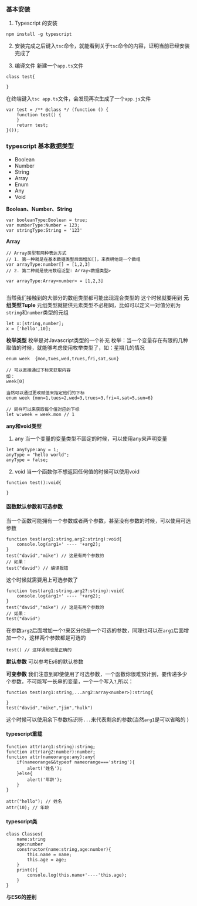 ### 基本安装
1. Typescript 的安装
```
npm install -g typescript
```
2. 安装完成之后键入`tsc`命令，就能看到关于`tsc`命令的内容，证明当前已经安装完成了

3. 编译文件
新建一个`app.ts`文件

```
class test{

}
```
在终端键入`tsc app.ts`文件，会发现再次生成了一个`app.js`文件

```
var test = /** @class */ (function () {
    function test() {
    }
    return test;
}());

```

### typescript 基本数据类型
- Boolean
- Number
- String
- Array
- Enum
- Any
- Void

**Boolean、Number、String**
```
var booleanType:Boolean = true;
var numberType:Number = 123;
var stringType:String = '123'
```
**Array**
```
// Array类型有两种表达方式
// 1. 第一种就是在基本数据类型后面增加[]，来表明他是一个数组
var arrayType:number[] = [1,2,3]
// 2. 第二种就是使用数组泛型: Array<数据类型>

var arrayType:Array<number> = [1,2,3]


```
当然我们接触到的大部分的数组类型都可能出现混合类型的
这个时候就要用到
**元组类型Tuple**
元组类型就提供元素类型不必相同，比如可以定义一对值分别为`string`和`number`类型的元组

```
let x:[string,number];
x = ['hello',10];
```

**枚举类型**
枚举是对Javascript类型的一个补充
枚举：当一个变量存在有限的几种取值的时候，就能够考虑使用枚举类型了，如：星期几的情况
```
enum week  {mon,tues,wed,trues,fri,sat,sun}

// 可以直接通过下标来获取内容
如：
week[0]

当然可以通过更改赋值来指定他们的下标
enum week {mon=1,tues=2,wed=3,trues=3,fri=4,sat=5,sun=6}

// 同样可以来获取每个值对应的下标
let w:week = week.mon // 1

```

**any和void类型**

1. any
当一个变量的变量类型不固定的时候，可以使用any来声明变量
```
let anyType:any = 1;
anyType = "hello world";
anyType = false;
```


2. void 
当一个函数你不想返回任何值的时候可以使用void

```
function test():void{

}
```

#### 函数默认参数和可选参数

当一个函数可能拥有一个参数或者两个参数，甚至没有参数的时候，可以使用可选参数

```
function test(arg1:string,arg2:string):void{
    console.log(arg1+' ---- '+arg2);
}
test("david","mike") // 这是有两个参数的
// 如果：
test("david") // 编译报错
```
这个时候就需要用上可选参数了

```
function test(arg1:string,arg2?:string):void{
    console.log(arg1+' ---- '+arg2);
}
test("david","mike") // 这是有两个参数的
// 如果：
test("david") 
```
在参数`arg2`后面增加一个`?`来区分他是一个可选的参数，同理也可以在`arg1`后面增加一个`?`，这样两个参数都是可选的
```
test() // 这样调用也是正确的
```

**默认参数**
可以参考Es6的默认参数

**可变参数**
我们注意到即使使用了可选参数，一个函数你很难预计到，要传递多少个参数，不可能写一长串的变量，一个一个写入`?`,所以：

```
function test(arg1:string,...arg2:array<number>):string{

}
test("david","mike","jim","hulk")
```
这个时候可以使用余下参数标识符`...`来代表剩余的参数(当然`arg1`是可以省略的 )


#### typescript重载

```
function attr(arg1:string):string;
function attr(arg2:number):number;
function attr(nameorange:any):any{
    if(nameorange&&typeof nameorange==='string'){
        alert('姓名');
    }else{
        alert('年龄');
    }
}

attr("hello"); // 姓名
attr(10); // 年龄
```

#### typescript类

```
class Classes{
    name:string
    age:number
    constructor(name:string,age:number){
        this.name = name;
        this.age = age;
    }
    print(){
        console.log(this.name+'----'this.age);
    }
}
```
**与ES6的差别**
